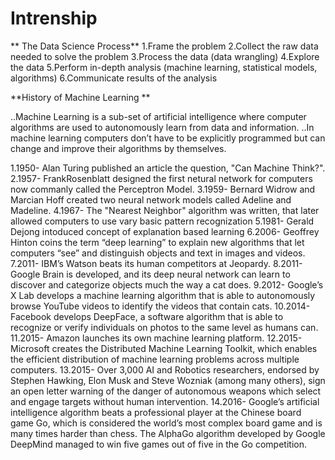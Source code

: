 # Intrenship
 
** The Data Science Process**
1.Frame the problem 
2.Collect the raw data needed to solve the problem 
3.Process the data (data wrangling) 
4.Explore the data 
5.Perform in-depth analysis (machine learning, statistical models, algorithms) 
6.Communicate results of the analysis

**History of Machine Learning **

..Machine Learning is a sub-set of artificial intelligence where computer algorithms are used to autonomously learn from data and information. 
..In machine learning computers don’t have to be explicitly programmed but can change and improve their algorithms by themselves. 

1.1950- Alan Turing published an article the question, "Can Machine Think?". 
2.1957- FrankRosenblatt designed the first netural network for computers now commanly called the Perceptron Model. 
3.1959- Bernard Widrow and Marcian Hoff created two neural network models called Adeline and Madeline. 
4.1967- The "Nearest Neighbor" algorithm was written, that later allowed computers to use vary basic pattern recognization 
5.1981- Gerald Dejong intoduced concept of explanation based learning
6.2006- Geoffrey Hinton coins the term “deep learning” to explain new algorithms that let computers “see” and distinguish objects and text in images and videos. 
7.2011- IBM’s Watson beats its human competitors at Jeopardy. 
8.2011- Google Brain is developed, and its deep neural network can learn to discover and categorize objects much the way a cat does. 
9.2012- Google’s X Lab develops a machine learning algorithm that is able to autonomously browse YouTube videos to identify the videos that contain cats. 
10.2014- Facebook develops DeepFace, a software algorithm that is able to recognize or verify individuals on photos to the same level as humans can. 
11.2015- Amazon launches its own machine learning platform. 
12.2015- Microsoft creates the Distributed Machine Learning Toolkit, which enables the efficient distribution of machine learning problems across multiple computers. 
13.2015- Over 3,000 AI and Robotics researchers, endorsed by Stephen Hawking, Elon Musk and Steve Wozniak (among many others), sign an open letter warning of the danger of autonomous weapons which select and engage targets without human intervention. 
14.2016- Google’s artificial intelligence algorithm beats a professional player at the Chinese board game Go, which is considered the world’s most complex board game and is many times harder than chess. The AlphaGo algorithm developed by Google DeepMind managed to win five games out of five in the Go competition.
